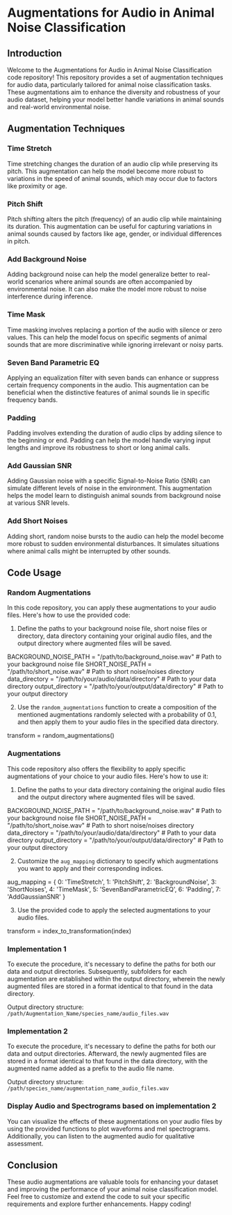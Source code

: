 # Augmentations for Audio in Animal Noise Classification

## Introduction

Welcome to the Augmentations for Audio in Animal Noise Classification code repository! This repository provides a set of augmentation techniques for audio data, particularly tailored for animal noise classification tasks. These augmentations aim to enhance the diversity and robustness of your audio dataset, helping your model better handle variations in animal sounds and real-world environmental noise.

## Augmentation Techniques

### Time Stretch
Time stretching changes the duration of an audio clip while preserving its pitch. This augmentation can help the model become more robust to variations in the speed of animal sounds, which may occur due to factors like proximity or age.

### Pitch Shift
Pitch shifting alters the pitch (frequency) of an audio clip while maintaining its duration. This augmentation can be useful for capturing variations in animal sounds caused by factors like age, gender, or individual differences in pitch.

### Add Background Noise
Adding background noise can help the model generalize better to real-world scenarios where animal sounds are often accompanied by environmental noise. It can also make the model more robust to noise interference during inference.

### Time Mask
Time masking involves replacing a portion of the audio with silence or zero values. This can help the model focus on specific segments of animal sounds that are more discriminative while ignoring irrelevant or noisy parts.

### Seven Band Parametric EQ
Applying an equalization filter with seven bands can enhance or suppress certain frequency components in the audio. This augmentation can be beneficial when the distinctive features of animal sounds lie in specific frequency bands.

### Padding
Padding involves extending the duration of audio clips by adding silence to the beginning or end. Padding can help the model handle varying input lengths and improve its robustness to short or long animal calls.

### Add Gaussian SNR
Adding Gaussian noise with a specific Signal-to-Noise Ratio (SNR) can simulate different levels of noise in the environment. This augmentation helps the model learn to distinguish animal sounds from background noise at various SNR levels.

### Add Short Noises
Adding short, random noise bursts to the audio can help the model become more robust to sudden environmental disturbances. It simulates situations where animal calls might be interrupted by other sounds.

## Code Usage

### Random Augmentations

In this code repository, you can apply these augmentations to your audio files. Here's how to use the provided code:

1. Define the paths to your background noise file, short noise files or directory, data directory containing your original audio files, and the output directory where augmented files will be saved.

BACKGROUND_NOISE_PATH = "/path/to/background_noise.wav"  # Path to your background noise file
SHORT_NOISE_PATH = "/path/to/short_noise.wav"  # Path to short noise/noises directory
data_directory = "/path/to/your/audio/data/directory"  # Path to your data directory
output_directory = "/path/to/your/output/data/directory"  # Path to your output directory

2. Use the `random_augmentations` function to create a composition of the mentioned augmentations randomly selected with a probability of 0.1, and then apply them to your audio files in the specified data directory.

transform = random_augmentations()

### Augmentations

This code repository also offers the flexibility to apply specific augmentations of your choice to your audio files. Here's how to use it:

1. Define the paths to your data directory containing the original audio files and the output directory where augmented files will be saved.

BACKGROUND_NOISE_PATH = "/path/to/background_noise.wav"  # Path to your background noise file
SHORT_NOISE_PATH = "/path/to/short_noise.wav"  # Path to short noise/noises directory
data_directory = "/path/to/your/audio/data/directory"  # Path to your data directory
output_directory = "/path/to/your/output/data/directory"  # Path to your output directory

2. Customize the `aug_mapping` dictionary to specify which augmentations you want to apply and their corresponding indices.

aug_mapping = {
    0: 'TimeStretch',
    1: 'PitchShift',
    2: 'BackgroundNoise',
    3: 'ShortNoises',
    4: 'TimeMask',
    5: 'SevenBandParametricEQ',
    6: 'Padding',
    7: 'AddGaussianSNR'
}

3. Use the provided code to apply the selected augmentations to your audio files.

transform = index_to_transformation(index)

### Implementation 1

To execute the procedure, it's necessary to define the paths for both our data and output directories. Subsequently, subfolders for each augmentation are established within the output directory, wherein the newly augmented files are stored in a format identical to that found in the data directory.

Output directory structure: `/path/Augmentation_Name/species_name/audio_files.wav`

### Implementation 2

To execute the procedure, it's necessary to define the paths for both our data and output directories. Afterward, the newly augmented files are stored in a format identical to that found in the data directory, with the augmented name added as a prefix to the audio file name.

Output directory structure: `/path/species_name/augmentation_name_audio_files.wav`

### Display Audio and Spectrograms based on implementation 2

You can visualize the effects of these augmentations on your audio files by using the provided functions to plot waveforms and mel spectrograms. Additionally, you can listen to the augmented audio for qualitative assessment.

## Conclusion

These audio augmentations are valuable tools for enhancing your dataset and improving the performance of your animal noise classification model. Feel free to customize and extend the code to suit your specific requirements and explore further enhancements. Happy coding!